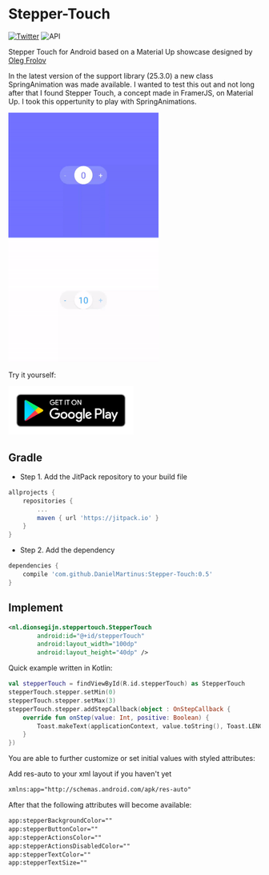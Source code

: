 # Stepper-Touch


[![Twitter](https://img.shields.io/badge/Twitter-@dionsegijn-blue.svg?style=flat)](http://twitter.com/dionsegijn) ![API](https://img.shields.io/badge/API-16%2B-blue.svg?style=flat)

Stepper Touch for Android based on a Material Up showcase designed by [Oleg Frolov](https://material.uplabs.com/posts/stepper-touch-interface)

In the latest version of the support library (25.3.0) a new class SpringAnimation was made available. I wanted to test this out and not long after that I found Stepper Touch, a concept made in FramerJS, on Material Up. I took this oppertunity to play with SpringAnimations.

[<img src="media/demo.gif" width="300" />]()

Try it yourself:

[<img src="media/google-play-badge.png" width="250" />](https://play.google.com/store/apps/details?id=nl.dionsegijn.steppertouchdemo)

## Gradle

* Step 1. Add the JitPack repository to your build file

```gradle
allprojects {
    repositories {
        ...
        maven { url 'https://jitpack.io' }
    }
}
```

* Step 2. Add the dependency

```gradle
dependencies {
	compile 'com.github.DanielMartinus:Stepper-Touch:0.5'
}
```

## Implement

```XML
<nl.dionsegijn.steppertouch.StepperTouch
        android:id="@+id/stepperTouch"
        android:layout_width="100dp"
        android:layout_height="40dp" />
```

Quick example written in Kotlin:

```Kotlin
val stepperTouch = findViewById(R.id.stepperTouch) as StepperTouch
stepperTouch.stepper.setMin(0)
stepperTouch.stepper.setMax(3)
stepperTouch.stepper.addStepCallback(object : OnStepCallback {
	override fun onStep(value: Int, positive: Boolean) {
    	Toast.makeText(applicationContext, value.toString(), Toast.LENGTH_SHORT).show()
	}
})
```

You are able to further customize or set initial values with styled attributes: 

Add res-auto to your xml layout if you haven't yet
 
```XML
xmlns:app="http://schemas.android.com/apk/res-auto"
``` 

After that the following attributes will become available:

```XML
app:stepperBackgroundColor=""
app:stepperButtonColor=""
app:stepperActionsColor=""
app:stepperActionsDisabledColor=""
app:stepperTextColor=""
app:stepperTextSize=""
```
